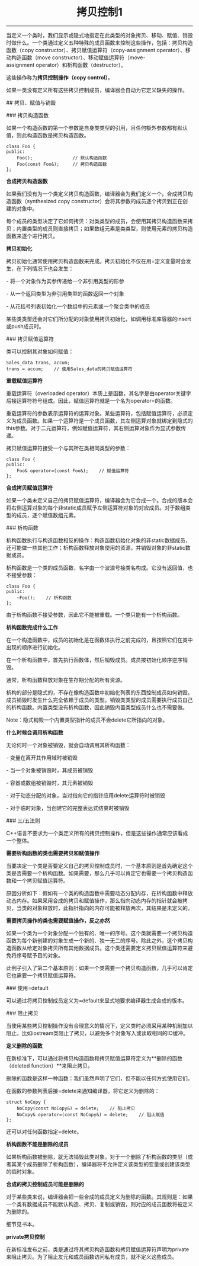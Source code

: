 # <center>拷贝控制1</center>

---

当定义一个类时，我们显示或隐式地指定在此类型的对象拷贝、移动、赋值、销毁时做什么。一个类通过定义五种特殊的成员函数来控制这些操作，包括：拷贝构造函数（copy constructor）、拷贝赋值运算符（copy-assignment operator）、移动构造函数（move constructor）、移动赋值运算符（move-assignment operator）和析构函数（destructor）。

这些操作称为**拷贝控制操作（copy control）**。

如果一类没有定义所有这些拷贝控制成员，编译器会自动为它定义缺失的操作。

## 拷贝、赋值与销毁

### 拷贝构造函数

如果一个构造函数的第一个参数是自身类类型的引用，且任何额外参数都有默认值，则此构造函数是拷贝构造函数。

```
class Foo {
public:
    Foo();               // 默认构造函数
    Foo(const Foo&);     // 拷贝构造函数
};
```

**合成拷贝构造函数**

如果我们没有为一个类定义拷贝构造函数，编译器会为我们定义一个。合成拷贝构造函数（synthesized copy constructor）会将其参数的成员逐个拷贝到正在创建的对象中。

每个成员的类型决定了它如何拷贝：对类类型的成员，会使用其拷贝构造函数来拷贝；内置类型的成员则直接拷贝；如果数组元素是类类型，则使用元素的拷贝构造函数来逐个进行拷贝。

**拷贝初始化**

拷贝初始化通常使用拷贝构造函数来完成。拷贝初始化不仅在用=定义变量时会发生，在下列情况下也会发生：

- 将一个对象作为实参传递给一个非引用类型的形参

- 从一个返回类型为非引用类型的函数返回一个对象

- 从花括号列表初始化一个数组中的元素或一个聚合类中的成员

某些类类型还会对它们所分配的对象使用拷贝初始化，如调用标准库容器的insert或push成员时。

### 拷贝赋值运算符

类可以控制其对象如何赋值：

```
Sales_data trans, accum;
trans = accum;    // 使用Sales_data的拷贝赋值运算符
```

**重载赋值运算符**

重载运算符（overloaded operator）本质上是函数，其名字是由operator关键字后接运算符符号组成。因此，赋值运算符就是一个名为operator=的函数。

重载运算符的参数表示运算符的运算对象。某些运算符，包括赋值运算符，必须定义为成员函数。如果一个运算符是一个成员函数，其左侧运算对象就绑定到隐式的this参数。对于二元运算符，例如赋值运算符，其右侧运算对象作为显式参数传递。

拷贝赋值运算符接受一个与其所在类相同类型的参数：

```
class Foo {
public:
    Foo& operator=(const Foo&);    // 赋值运算符
};
```

**合成拷贝赋值运算符**

如果一个类未定义自己的拷贝赋值运算符，编译器会为它合成一个。合成的版本会将右侧运算对象的每个非static成员赋予左侧运算符对象的对应成员。对于数组类型的成员，逐个赋值数组元素。

### 析构函数

析构函数执行与构造函数相反的操作：构造函数初始化对象的非static数据成员，还可能做一些其他工作；析构函数释放对象使用的资源，并销毁对象的非static数据成员。

析构函数是一个类的成员函数，名字由一个波浪号接类名构成。它没有返回值，也不接受参数：

```
class Foo {
public:
    ~Foo();    // 析构函数
};
```

由于析构函数不接受参数，因此它不能被重载。一个类只能有一个析构函数。

**析构函数完成什么工作**

在一个构造函数中，成员的初始化是在函数体执行之前完成的，且按照它们在类中出现的顺序进行初始化。

在一个析构函数中，首先执行函数体，然后销毁成员。成员按初始化顺序逆序销毁。

通常，析构函数释放对象在生存期分配的所有资源。

析构的部分是隐式的，不存在像构造函数中初始化列表的东西控制成员如何销毁。成员销毁时发生什么完全依赖于成员的类型。销毁类类型的成员需要执行成员自己的析构函数。内置类型没有析构函数，因此销毁内置类型成员什么也不需要做。

Note：隐式销毁一个内置类型指针的成员不会delete它所指向的对象。

**什么时候会调用析构函数**

无论何时一个对象被销毁，就会自动调用其析构函数：

- 变量在离开其作用域时被销毁

- 当一个对象被销毁时，其成员被销毁

- 容器或数组被销毁时，其元素被销毁

- 对于动态分配的对象，当对指向它的指针应用delete运算符时被销毁

- 对于临时对象，当创建它的完整表达式结束时被销毁

### 三/五法则

C++语言不要求为一个类定义所有的拷贝控制操作，但是这些操作通常应该看成一个整体。

**需要析构函数的类也需要拷贝和赋值操作**

当要决定一个类是否要定义自己的拷贝控制成员时，一个基本原则是首先确定这个类是否需要一个析构函数。如果需要，那么几乎可以肯定它也需要一个拷贝构造函数和一个拷贝赋值运算符。

原因分析如下：假如有一个类的构造函数中需要动态分配内存，在析构函数中释放动态内存。如果采用合成的拷贝和赋值操作，那么指向动态内存的指针就会被拷贝，当类的对象释放时，此指针指向的内存可能被释放两次，其结果是未定义的。

**需要拷贝操作的类也需要赋值操作，反之亦然**

如果一个类为一个对象分配一个独有的、唯一的序号。这个类就需要一个拷贝构造函数为每个新创建的对象生成一个新的、独一无二的序号。除此之外，这个拷贝构造函数从给定对象拷贝所有其他数据成员。这个类还需要定义拷贝赋值运算符来避免将序号赋予目的对象。

此例子引入了第二个基本原则：如果一个类需要一个拷贝构造函数，几乎可以肯定它也需要一个拷贝赋值运算符。

### 使用=default

可以通过将拷贝控制成员定义为=default来显式地要求编译器生成合成的版本。

### 阻止拷贝

当使用某些拷贝控制操作没有合理意义的情况下，定义类时必须采用某种机制加以阻止。比如iostream类阻止了拷贝，以避免多个对象写入或读取相同的IO缓冲。

**定义删除的函数**

在新标准下，可以通过将拷贝构造函数和拷贝赋值运算符定义为**删除的函数（deleted function）**来阻止拷贝。

删除的函数是这样一种函数：我们虽然声明了它们，但不能以任何方式使用它们。

在函数的参数列表后接=delete来通知编译器，将它定义为删除的：

```
struct NoCopy {
    NoCopy(const NoCopy&) = delete;    // 阻止拷贝
    NoCopy& operator=(const NoCopy&) = delete;    // 阻止赋值
};
```

还可以对任何函数指定=delete。

**析构函数不能是删除的成员**

如果析构函数被删除，就无法销毁此类对象。对于一个删除了析构函数的类型（或者其某个成员删除了析构函数），编译器将不允许定义该类型的变量或创建该类型的临时对象。

**合成的拷贝控制成员可能是删除的**

对于某些类来说，编译器会把一些合成的成员定义为删除的函数。其规则是：如果一个类有数据成员不能默认构造、拷贝、复制或销毁，则对应的成员函数将被定义为删除的。

细节见书本。

**private拷贝控制**

在新标准发布之前，类是通过将其拷贝构造函数和拷贝赋值运算符声明为private来阻止拷贝。为了阻止友元和成员函数访问私有成员，就不定义这些成员。

